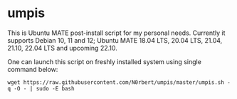 # umpis

This is Ubuntu MATE post-install script for my personal needs.
Currently it supports Debian 10, 11 and 12; Ubuntu MATE 18.04 LTS, 20.04 LTS, 21.04, 21.10, 22.04 LTS and upcoming 22.10.

One can launch this script on freshly installed system using single command below:

```
wget https://raw.githubusercontent.com/N0rbert/umpis/master/umpis.sh -q -O - | sudo -E bash
```

